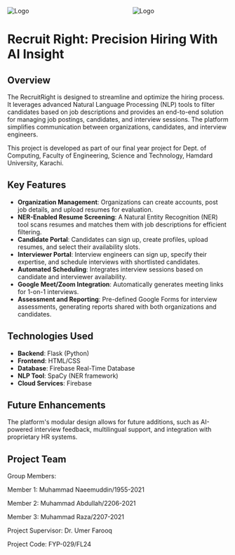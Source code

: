 ![Logo](https://i.ibb.co/hFdmt6r/Recruit-Right-removebg-preview.png)&nbsp;&nbsp;&nbsp;&nbsp;&nbsp;&nbsp;&nbsp;&nbsp;&nbsp;&nbsp;&nbsp;&nbsp;&nbsp;&nbsp;&nbsp;&nbsp;&nbsp;&nbsp;&nbsp;&nbsp;&nbsp;&nbsp;&nbsp;&nbsp;&nbsp;&nbsp;&nbsp;&nbsp;&nbsp;&nbsp;&nbsp;&nbsp;&nbsp;&nbsp;&nbsp;&nbsp;&nbsp;&nbsp;&nbsp;&nbsp;&nbsp;&nbsp;&nbsp;&nbsp;&nbsp;&nbsp;&nbsp;&nbsp;&nbsp;&nbsp;&nbsp;&nbsp;&nbsp;&nbsp;&nbsp;&nbsp;&nbsp;&nbsp;&nbsp;&nbsp;![Logo](https://i.ibb.co/XLDngG1/image-2.png)

# Recruit Right: Precision Hiring With AI Insight

## Overview
The RecruitRight is designed to streamline and optimize the hiring process. It leverages advanced Natural Language Processing (NLP) tools to filter candidates based on job descriptions and provides an end-to-end solution for managing job postings, candidates, and interview sessions. The platform simplifies communication between organizations, candidates, and interview engineers.

This project is developed as part of our final year project for Dept. of Computing, Faculty of Engineering, Science and Technology, Hamdard University, Karachi.

## Key Features
- **Organization Management**: Organizations can create accounts, post job details, and upload resumes for evaluation.
- **NER-Enabled Resume Screening**: A Natural Entity Recognition (NER) tool scans resumes and matches them with job descriptions for efficient filtering.
- **Candidate Portal**: Candidates can sign up, create profiles, upload resumes, and select their availability slots.
- **Interviewer Portal**: Interview engineers can sign up, specify their expertise, and schedule interviews with shortlisted candidates.
- **Automated Scheduling**: Integrates interview sessions based on candidate and interviewer availability.
- **Google Meet/Zoom Integration**: Automatically generates meeting links for 1-on-1 interviews.
- **Assessment and Reporting**: Pre-defined Google Forms for interview assessments, generating reports shared with both organizations and candidates.

## Technologies Used
- **Backend**: Flask (Python)
- **Frontend**: HTML/CSS
- **Database**: Firebase Real-Time Database
- **NLP Tool**: SpaCy (NER framework)
- **Cloud Services**: Firebase

## Future Enhancements
The platform's modular design allows for future additions, such as AI-powered interview feedback, multilingual support, and integration with proprietary HR systems.

## Project Team

Group Members:

Member 1: Muhammad Naeemuddin/1955-2021

Member 2: Muhammad Abdullah/2206-2021

Member 3: Muhammad Raza/2207-2021

Project Supervisor: Dr. Umer Farooq

Project Code: FYP-029/FL24

